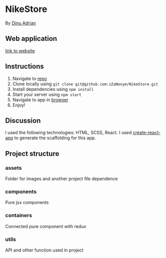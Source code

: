 # NikeStore

By [Dinu Adrian](zzanonym.666@gmail.com)

## Web application 
[link to website](https://zznikestore.netlify.app)

## Instructions

1. Navigate to [repo](https://github.com/zZaNonym/NikeStore)
2. Clone locally using
   `git clone git@github.com:zZaNonym/NikeStore.git`
3. Install dependencies using `npm install`
4. Start your server using `npm start`
5. Navigate to app in [browser](http://localhost:3000)
6. Enjoy!

## Discussion

I used the following technologies: HTML, SCSS, React.
I used [create-react-app](https://goo.gl/26jfy4)
to generate the scaffolding for this app.

## Project structure 

### assets
Folder for images and another project file dependence

### components
Pure jsx components 

### containers
Connected pure component with redux 

### utils
API and other function used in project
